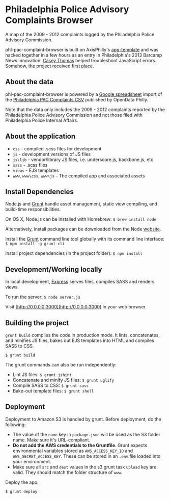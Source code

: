 # Philadelphia Police Advisory Complaints Browser

A map of the 2009 - 2012 complaints logged by the Philadelphia Police Advisory Commission.

phl-pac-complaint-browser is built on AxisPhilly's [app-template](http://github.com/axisphilly/app-template) and was hacked together in a few hours as an entry in Philadelphia's 2013 Barcamp News Innovation. [Casey Thomas](http://github.com/caseypt) helped troubleshoot JavaScript errors. Somehow, the project received first place.

## About the data

phl-pac-complaint-browser is powered by a <a href="https://docs.google.com/spreadsheet/ccc?key=0Aii0ITjxvJ6fdFlPNHVINHY2dVhfODNsY2JWU0U0NHc#gid=0">Google spreadsheet</a> import of the [Philadelphia PAC Complaints CSV](http://www.opendataphilly.org/opendata/resource/218/philadelphia-police-advisory-commission-complaints/) published by OpenData Philly.

Note that the data only includes the 2009 - 2012 complaints reported by the Philadelphia Police Advisory Commission and not those filed with Philadelphia Police Internal Affairs.

## About the application

- `css` - compiled .scss files for development
- `js` - development versions of JS files
- `js\lib` - vendor/library JS files, i.e. underscore.js, backbone.js, etc.
- `sass` - .scss files
- `views` - EJS templates
- `www`, `www\css`, `www\js` - The compiled app and associated assets

## Install Dependencies

Node.js and [Grunt](http://www.gruntjs.com) handle asset management, static view compiling, and build-time responsibilities.

On OS X, Node.js can be installed with Homebrew: `$ brew install node`

Alternatively, install packages can be downloaded from the Node [website](http://nodejs.org/download/).

Install the [Grunt](https://github.com/gruntjs/grunt-cli) command line tool globally with its command line interface: `$ npm install -g grunt-cli`

Install project dependencies (in the project folder): `$ npm install`

## Development/Working locally

In local development, [Express](http://expressjs.com/) serves files, compiles SASS and renders views. 

To run the server: `$ node server.js`

Visit [http://0.0.0.0:3000](http://0.0.0.0:3000) in your web browser.

## Building the project

`grunt build` compiles the code in production mode. It lints, concatenates, and minifies JS files, bakes out EJS templates into HTML and compiles SASS to CSS.

    $ grunt build

The grunt commands can also be run independently:

- Lint JS files: `$ grunt jshint`
- Concatenate and minify JS files: `$ grunt uglify`
- Compile SASS to CSS: `$ grunt sass`
- Bake-out template files: `$ grunt shell`

## Deployment

Deployment to Amazon S3 is handled by grunt. Before deployment, do the following:

- The value of the `name` key in `package.json` will be used as the S3 folder name. Make sure it's URL-compliant.
- **Do not add the AWS credentials to the Gruntfile**. Grunt expects environmental variables stored as `AWS_ACCESS_KEY_ID` and `AWS_SECRET_ACCESS_KEY`. These can be stored in an `.env` file loaded into your environment.
- Make sure all `src` and `dest` values in the s3 grunt task `upload` key are valid. They should match the folder structure of `www`.

Deploy the app:

    $ grunt deploy
